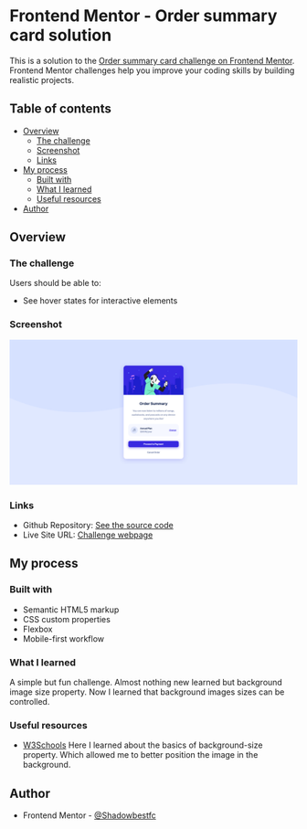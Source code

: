 # Frontend Mentor - Order summary card solution

This is a solution to the [Order summary card challenge on Frontend Mentor](https://www.frontendmentor.io/challenges/order-summary-component-QlPmajDUj). Frontend Mentor challenges help you improve your coding skills by building realistic projects. 

## Table of contents

- [Overview](#overview)
  - [The challenge](#the-challenge)
  - [Screenshot](#screenshot)
  - [Links](#links)
- [My process](#my-process)
  - [Built with](#built-with)
  - [What I learned](#what-i-learned)
  - [Useful resources](#useful-resources)
- [Author](#author)


## Overview

### The challenge

Users should be able to:

- See hover states for interactive elements

### Screenshot

![desktop view](./img/screenshot-desktop.png)

### Links

- Github Repository: [See the source code](https://github.com/Shadowbest/order-summary)
- Live Site URL: [Challenge webpage](https://pedantic-davinci-3a6c6b.netlify.app/)

## My process

### Built with

- Semantic HTML5 markup
- CSS custom properties
- Flexbox
- Mobile-first workflow

### What I learned
A simple but fun challenge. Almost nothing new learned but background image size property. Now I learned that background images sizes can be controlled.

### Useful resources

- [W3Schools](https://www.w3schools.com/cssref/css3_pr_background-size.asp) Here I learned about the basics of background-size property. Which allowed me to better position the image in the background.


## Author

- Frontend Mentor - [@Shadowbestfc](https://www.frontendmentor.io/profile/Shadowbest)
